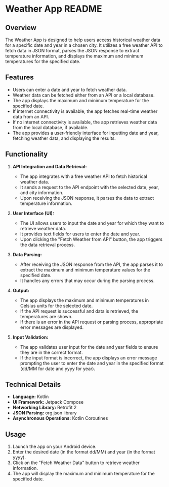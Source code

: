 # Weather App README

## Overview
The Weather App is designed to help users access historical weather data for a specific date and year in a chosen city. It utilizes a free weather API to fetch data in JSON format, parses the JSON response to extract temperature information, and displays the maximum and minimum temperatures for the specified date.

## Features
- Users can enter a date and year to fetch weather data.
- Weather data can be fetched either from an API or a local database.
- The app displays the maximum and minimum temperature for the specified date.
- If internet connectivity is available, the app fetches real-time weather data from an API.
- If no internet connectivity is available, the app retrieves weather data from the local database, if available.
- The app provides a user-friendly interface for inputting date and year, fetching weather data, and displaying the results.

## Functionality

1. **API Integration and Data Retrieval:**
   - The app integrates with a free weather API to fetch historical weather data.
   - It sends a request to the API endpoint with the selected date, year, and city information.
   - Upon receiving the JSON response, it parses the data to extract temperature information.

2. **User Interface (UI):**
   - The UI allows users to input the date and year for which they want to retrieve weather data.
   - It provides text fields for users to enter the date and year.
   - Upon clicking the "Fetch Weather from API" button, the app triggers the data retrieval process.

3. **Data Parsing:**
   - After receiving the JSON response from the API, the app parses it to extract the maximum and minimum temperature values for the specified date.
   - It handles any errors that may occur during the parsing process.

4. **Output:**
   - The app displays the maximum and minimum temperatures in Celsius units for the selected date.
   - If the API request is successful and data is retrieved, the temperatures are shown.
   - If there is an error in the API request or parsing process, appropriate error messages are displayed.

5. **Input Validation:**
   - The app validates user input for the date and year fields to ensure they are in the correct format.
   - If the input format is incorrect, the app displays an error message prompting the user to enter the date and year in the specified format (dd/MM for date and yyyy for year).

## Technical Details
- **Language:** Kotlin
- **UI Framework:** Jetpack Compose
- **Networking Library:** Retrofit 2
- **JSON Parsing:** org.json library
- **Asynchronous Operations:** Kotlin Coroutines

## Usage
1. Launch the app on your Android device.
2. Enter the desired date (in the format dd/MM) and year (in the format yyyy).
3. Click on the "Fetch Weather Data" button to retrieve weather information.
4. The app will display the maximum and minimum temperature for the specified date.
